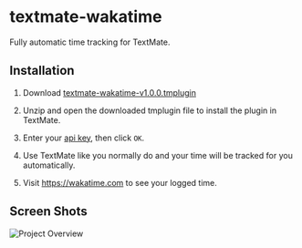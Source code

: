 textmate-wakatime
=================

Fully automatic time tracking for TextMate.

Installation
------------

1. Download [textmate-wakatime-v1.0.0.tmplugin](https://github.com/wakatime/textmate-wakatime/releases/download/1.0.0/textmate-wakatime-v1.0.0.tmplugin.zip)

2. Unzip and open the downloaded tmplugin file to install the plugin in TextMate.

3. Enter your [api key](https://wakatime.com/settings#apikey), then click `OK`.

4. Use TextMate like you normally do and your time will be tracked for you automatically.

5. Visit https://wakatime.com to see your logged time.

Screen Shots
------------

![Project Overview](https://wakatime.com/static/img/ScreenShots/ScreenShot-2014-10-29.png)
